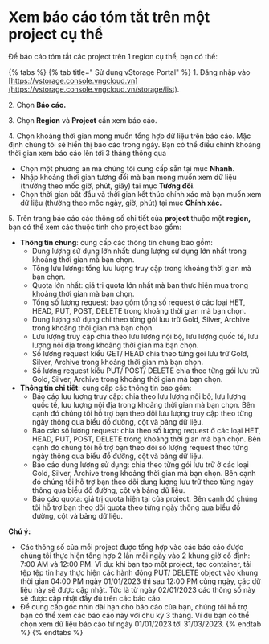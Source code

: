# Xem báo cáo tóm tắt trên một project cụ thể

Để báo cáo tóm tắt các project trên 1 region cụ thể, bạn có thể:

{% tabs %}
{% tab title=" Sử dụng vStorage Portal" %}
1\. Đăng nhập vào [https://vstorage.console.vngcloud.vn](https://vstorage.console.vngcloud.vn/storage/list).

2\. Chọn **Báo cáo.**

3\. Chọn **Region** và **Project** cần xem báo cáo.

4\. Chọn khoảng thời gian mong muốn tổng hợp dữ liệu trên báo cáo. Mặc định chúng tôi sẽ hiển thị báo cáo trong ngày. Bạn có thể điều chỉnh khoảng thời gian xem báo cáo lên tới 3 tháng thông qua

* Chọn một phương án mà chúng tôi cung cấp sẵn tại mục **Nhanh**.
* Nhập khoảng thời gian tương đối mà bạn mong muốn xem dữ liệu (thường theo mốc giờ, phút, giây) tại mục **Tương đối**.
* Chọn thời gian bắt đầu và thời gian kết thúc chính xác mà bạn muốn xem dữ liệu (thường theo mốc ngày, giờ, phút) tại mục **Chính xác.**

5\. Trên trang báo cáo các thông số chi tiết của **project** thuộc một **region,** bạn có thể xem các thuộc tính cho project bao gồm:&#x20;

* **Thông tin chung**: cung cấp các thông tin chung bao gồm:
  * Dung lượng sử dụng lớn nhất: dung lượng sử dụng lớn nhất trong khoảng thời gian mà bạn chọn.
  * Tổng lưu lượng: tổng lưu lượng truy cập trong khoảng thời gian mà bạn chọn.
  * Quota lớn nhất: giá trị quota lớn nhất mà bạn thực hiện mua trong khoảng thời gian mà bạn chọn.
  * Tổng số lượng request: bao gồm tổng số request ở các loại HET, HEAD, PUT, POST, DELETE trong khoảng thời gian mà bạn chọn.
  * Dung lượng sử dụng chi theo từng gói lưu trữ Gold, Silver, Archive trong khoảng thời gian mà bạn chọn.
  * Lưu lượng truy cập chia theo lưu lượng nội bộ, lưu lượng quốc tế, lưu lượng nội địa trong khoảng thời gian mà bạn chọn.
  * Số lượng request kiểu GET/ HEAD chia theo từng gói lưu trữ Gold, Silver, Archive trong khoảng thời gian mà bạn chọn.
  * Số lượng request kiểu PUT/ POST/ DELETE chia theo từng gói lưu trữ Gold, Silver, Archive trong khoảng thời gian mà bạn chọn.
* **Thông tin chi tiết**: cung cấp các thông tin bao gồm:
  * Báo cáo lưu lượng truy cập: chia theo lưu lượng nội bộ, lưu lượng quốc tế, lưu lượng nội địa trong khoảng thời gian mà bạn chọn. Bên cạnh đó chúng tôi hỗ trợ bạn theo dõi lưu lượng truy cập theo từng ngày thông qua biểu đồ đường, cột và bảng dữ liệu.&#x20;
  * Báo cáo số lượng request: chia theo số lượng request ở các loại HET, HEAD, PUT, POST, DELETE trong khoảng thời gian mà bạn chọn. Bên cạnh đó chúng tôi hỗ trợ bạn theo dõi số lượng request theo từng ngày thông qua biểu đồ đường, cột và bảng dữ liệu.&#x20;
  * Báo cáo dung lượng sử dụng: chia theo từng gói lưu trữ ở các loại Gold, Silver, Archive trong khoảng thời gian mà bạn chọn. Bên cạnh đó chúng tôi hỗ trợ bạn theo dõi dung lượng lưu trữ theo từng ngày thông qua biểu đồ đường, cột và bảng dữ liệu.&#x20;
  * Báo cáo quota: giá trị quota hiện tại của project. Bên cạnh đó chúng tôi hỗ trợ bạn theo dõi quota theo từng ngày thông qua biểu đồ đường, cột và bảng dữ liệu.&#x20;

**Chú ý:**&#x20;

* Các thông số của mỗi project được tổng hợp vào các báo cáo được chúng tôi thực hiện tổng hợp 2 lần mỗi ngày vào 2 khung giờ cố định: 7:00 AM và 12:00 PM. Ví dụ: khi bạn tạo một project, tạo container, tải tệp tệp tin hay thực hiện các hành động PUT/ DELETE object vào khung thời gian 04:00 PM ngày 01/01/2023 thì sau 12:00 PM cùng ngày, các dữ liệu này sẽ được cập nhật. Tức là từ ngày 02/01/2023 các thông số này sẽ được cập nhật đầy đủ trên các báo cáo.
* Để cung cấp góc nhìn dài hạn cho báo cáo của bạn, chúng tôi hỗ trợ bạn có thể xem các báo cáo này với chu kỳ 3 tháng. Ví dụ bạn có thể chọn xem dữ liệu báo cáo từ ngày 01/01/2023 tới 31/03/2023.&#x20;
{% endtab %}
{% endtabs %}
